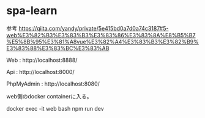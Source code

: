 # spa-learn
参考
https://qiita.com/yandy/private/5e415bd0a7d0a74c3187#5-web%E3%82%B3%E3%83%B3%E3%83%86%E3%83%8A%E8%B5%B7%E5%8B%95%E3%81%A8vue%E3%82%A4%E3%83%B3%E3%82%B9%E3%83%88%E3%83%BC%E3%83%AB

Web : http://localhost:8888/

Api : http://localhost:8000/

PhpMyAdmin : http://localhost:8080/

web側のdocker containerに入る。

docker exec -it web bash
npm run dev
